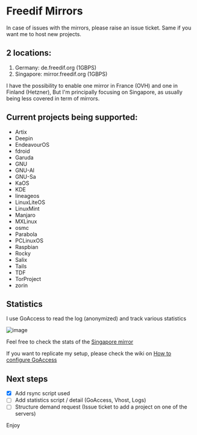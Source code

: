 # Freedif Mirrors
In case of issues with the mirrors, please raise an issue ticket.
Same if you want me to host new projects.

## 2 locations:
1. Germany: de.freedif.org (1GBPS)
2. Singapore: mirror.freedif.org (1GBPS)

I have the possibility to enable one mirror in France (OVH) and one in Finland (Hetzner),
But I'm principally focusing on Singapore, as usually being less covered in term of mirrors.

## Current projects being supported:
- Artix
- Deepin
- EndeavourOS
- fdroid
- Garuda
- GNU
- GNU-Al
- GNU-Sa
- KaOS
- KDE
- lineageos
- LinuxLiteOS
- LinuxMint
- Manjaro
- MXLinux
- osmc
- Parabola
- PCLinuxOS
- Raspbian
- Rocky
- Salix
- Tails
- TDF
- TorProject
- zorin

## Statistics
I use GoAccess to read the log (anonymized) and track various statistics

![image](https://user-images.githubusercontent.com/7557855/164883443-081e183a-672c-40a9-895d-28b41cee4d81.png)

Feel free to check the stats of the [Singapore mirror](https://mirror.freedif.org/Stats/Combined.html)

If you want to replicate my setup, please check the wiki on [How to configure GoAccess](https://github.com/karibuTW/Freedif-Mirror/wiki/How-to-configure-GoAccess)

## Next steps
- [x] Add rsync script used
- [ ] Add statistics script / detail (GoAccess, Vhost, Logs)
- [ ] Structure demand request (Issue ticket to add a project on one of the servers)

Enjoy
